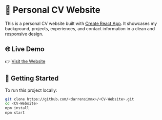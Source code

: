 # 💼 Personal CV Website

This is a personal CV website built with [Create React App](https://github.com/facebook/create-react-app). It showcases my background, projects, experiences, and contact information in a clean and responsive design.

## 🌐 Live Demo

👉 [Visit the Website](https://darrensimmx.github.io/CV-Website/)

## 🚀 Getting Started

To run this project locally:

```bash
git clone https://github.com/<darrensimmx>/<CV-Website>.git
cd <CV-Website>
npm install
npm start

